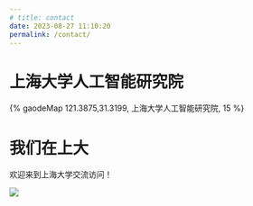 ```yaml
---
# title: contact
date: 2023-08-27 11:10:20
permalink: /contact/
---
```


# 上海大学人工智能研究院

{% gaodeMap 121.3875,31.3199, 上海大学人工智能研究院, 15 %}

# 我们在上大

欢迎来到上海大学交流访问！

![](/images/school.jpg)

